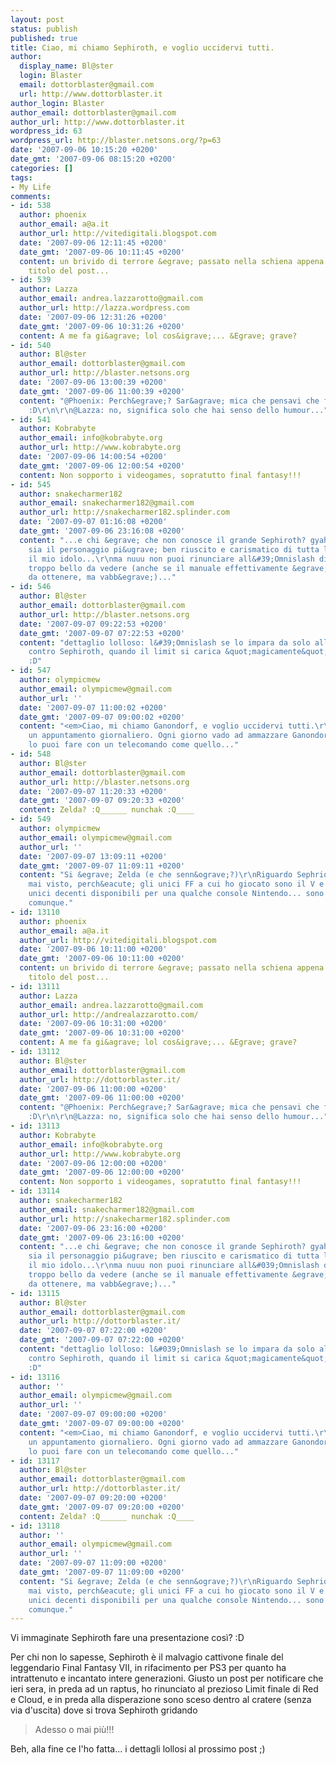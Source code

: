 ```yaml
---
layout: post
status: publish
published: true
title: Ciao, mi chiamo Sephiroth, e voglio uccidervi tutti.
author:
  display_name: Bl@ster
  login: Blaster
  email: dottorblaster@gmail.com
  url: http://www.dottorblaster.it
author_login: Blaster
author_email: dottorblaster@gmail.com
author_url: http://www.dottorblaster.it
wordpress_id: 63
wordpress_url: http://blaster.netsons.org/?p=63
date: '2007-09-06 10:15:20 +0200'
date_gmt: '2007-09-06 08:15:20 +0200'
categories: []
tags:
- My Life
comments:
- id: 538
  author: phoenix
  author_email: a@a.it
  author_url: http://vitedigitali.blogspot.com
  date: '2007-09-06 12:11:45 +0200'
  date_gmt: '2007-09-06 10:11:45 +0200'
  content: un brivido di terrore &egrave; passato nella schiena appena ho visto il
    titolo del post...
- id: 539
  author: Lazza
  author_email: andrea.lazzarotto@gmail.com
  author_url: http://lazza.wordpress.com
  date: '2007-09-06 12:31:26 +0200'
  date_gmt: '2007-09-06 10:31:26 +0200'
  content: A me fa gi&agrave; lol cos&igrave;... &Egrave; grave?
- id: 540
  author: Bl@ster
  author_email: dottorblaster@gmail.com
  author_url: http://blaster.netsons.org
  date: '2007-09-06 13:00:39 +0200'
  date_gmt: '2007-09-06 11:00:39 +0200'
  content: "@Phoenix: Perch&egrave;? Sar&agrave; mica che pensavi che fossi Sephiroth?
    :D\r\n\r\n@Lazza: no, significa solo che hai senso dello humour..."
- id: 541
  author: Kobrabyte
  author_email: info@kobrabyte.org
  author_url: http://www.kobrabyte.org
  date: '2007-09-06 14:00:54 +0200'
  date_gmt: '2007-09-06 12:00:54 +0200'
  content: Non sopporto i videogames, sopratutto final fantasy!!!
- id: 545
  author: snakecharmer182
  author_email: snakecharmer182@gmail.com
  author_url: http://snakecharmer182.splinder.com
  date: '2007-09-07 01:16:08 +0200'
  date_gmt: '2007-09-06 23:16:08 +0200'
  content: "...e chi &egrave; che non conosce il grande Sephiroth? gyahahahaha!! Penso
    sia il personaggio pi&ugrave; ben riuscito e carismatico di tutta la saga di FF....&egrave;
    il mio idolo...\r\nma nuuu non puoi rinunciare all&#39;Omnislash di Cloud!! E&#39;
    troppo bello da vedere (anche se il manuale effettivamente &egrave; difficilino
    da ottenere, ma vabb&egrave;)..."
- id: 546
  author: Bl@ster
  author_email: dottorblaster@gmail.com
  author_url: http://blaster.netsons.org
  date: '2007-09-07 09:22:53 +0200'
  date_gmt: '2007-09-07 07:22:53 +0200'
  content: "dettaglio lolloso: l&#39;Omnislash se lo impara da solo all&#39;ultimo
    contro Sephiroth, quando il limit si carica &quot;magicamente&quot; da solo :D\r\n\r\nBellissima
    :D"
- id: 547
  author: olympicmew
  author_email: olympicmew@gmail.com
  author_url: ''
  date: '2007-09-07 11:00:02 +0200'
  date_gmt: '2007-09-07 09:00:02 +0200'
  content: "<em>Ciao, mi chiamo Ganondorf, e voglio uccidervi tutti.\r\n</em>&Egrave;
    un appuntamento giornaliero. Ogni giorno vado ad ammazzare Ganondorf. E quando
    lo puoi fare con un telecomando come quello..."
- id: 548
  author: Bl@ster
  author_email: dottorblaster@gmail.com
  author_url: http://blaster.netsons.org
  date: '2007-09-07 11:20:33 +0200'
  date_gmt: '2007-09-07 09:20:33 +0200'
  content: Zelda? :Q______ nunchak :Q____
- id: 549
  author: olympicmew
  author_email: olympicmew@gmail.com
  author_url: ''
  date: '2007-09-07 13:09:11 +0200'
  date_gmt: '2007-09-07 11:09:11 +0200'
  content: "Si &egrave; Zelda (e che senn&ograve;?)\r\nRiguardo Sephriot, non l&#39;ho
    mai visto, perch&eacute; gli unici FF a cui ho giocato sono il V e il VI, gli
    unici decenti disponibili per una qualche console Nintendo... sono straordinari
    comunque."
- id: 13110
  author: phoenix
  author_email: a@a.it
  author_url: http://vitedigitali.blogspot.com
  date: '2007-09-06 10:11:00 +0200'
  date_gmt: '2007-09-06 10:11:00 +0200'
  content: un brivido di terrore &egrave; passato nella schiena appena ho visto il
    titolo del post...
- id: 13111
  author: Lazza
  author_email: andrea.lazzarotto@gmail.com
  author_url: http://andrealazzarotto.com/
  date: '2007-09-06 10:31:00 +0200'
  date_gmt: '2007-09-06 10:31:00 +0200'
  content: A me fa gi&agrave; lol cos&igrave;... &Egrave; grave?
- id: 13112
  author: Bl@ster
  author_email: dottorblaster@gmail.com
  author_url: http://dottorblaster.it/
  date: '2007-09-06 11:00:00 +0200'
  date_gmt: '2007-09-06 11:00:00 +0200'
  content: "@Phoenix: Perch&egrave;? Sar&agrave; mica che pensavi che fossi Sephiroth?
    :D\r\n\r\n@Lazza: no, significa solo che hai senso dello humour..."
- id: 13113
  author: Kobrabyte
  author_email: info@kobrabyte.org
  author_url: http://www.kobrabyte.org
  date: '2007-09-06 12:00:00 +0200'
  date_gmt: '2007-09-06 12:00:00 +0200'
  content: Non sopporto i videogames, sopratutto final fantasy!!!
- id: 13114
  author: snakecharmer182
  author_email: snakecharmer182@gmail.com
  author_url: http://snakecharmer182.splinder.com
  date: '2007-09-06 23:16:00 +0200'
  date_gmt: '2007-09-06 23:16:00 +0200'
  content: "...e chi &egrave; che non conosce il grande Sephiroth? gyahahahaha!! Penso
    sia il personaggio pi&ugrave; ben riuscito e carismatico di tutta la saga di FF....&egrave;
    il mio idolo...\r\nma nuuu non puoi rinunciare all&#039;Omnislash di Cloud!! E&#039;
    troppo bello da vedere (anche se il manuale effettivamente &egrave; difficilino
    da ottenere, ma vabb&egrave;)..."
- id: 13115
  author: Bl@ster
  author_email: dottorblaster@gmail.com
  author_url: http://dottorblaster.it/
  date: '2007-09-07 07:22:00 +0200'
  date_gmt: '2007-09-07 07:22:00 +0200'
  content: "dettaglio lolloso: l&#039;Omnislash se lo impara da solo all&#039;ultimo
    contro Sephiroth, quando il limit si carica &quot;magicamente&quot; da solo :D\r\n\r\nBellissima
    :D"
- id: 13116
  author: ''
  author_email: olympicmew@gmail.com
  author_url: ''
  date: '2007-09-07 09:00:00 +0200'
  date_gmt: '2007-09-07 09:00:00 +0200'
  content: "<em>Ciao, mi chiamo Ganondorf, e voglio uccidervi tutti.\r\n</em>&Egrave;
    un appuntamento giornaliero. Ogni giorno vado ad ammazzare Ganondorf. E quando
    lo puoi fare con un telecomando come quello..."
- id: 13117
  author: Bl@ster
  author_email: dottorblaster@gmail.com
  author_url: http://dottorblaster.it/
  date: '2007-09-07 09:20:00 +0200'
  date_gmt: '2007-09-07 09:20:00 +0200'
  content: Zelda? :Q______ nunchak :Q____
- id: 13118
  author: ''
  author_email: olympicmew@gmail.com
  author_url: ''
  date: '2007-09-07 11:09:00 +0200'
  date_gmt: '2007-09-07 11:09:00 +0200'
  content: "Si &egrave; Zelda (e che senn&ograve;?)\r\nRiguardo Sephriot, non l&#039;ho
    mai visto, perch&eacute; gli unici FF a cui ho giocato sono il V e il VI, gli
    unici decenti disponibili per una qualche console Nintendo... sono straordinari
    comunque."
---
```

<p>Vi immaginate Sephiroth fare una presentazione così? :D</p>
<p>Per chi non lo sapesse, Sephiroth è il malvagio cattivone finale del leggendario Final Fantasy VII, in rifacimento per PS3 per quanto ha intrattenuto e incantato intere generazioni. Giusto un post per notificare che ieri sera, in preda ad un raptus, ho rinunciato al prezioso Limit finale di Red e Cloud, e in preda alla disperazione sono sceso dentro al cratere (senza via d'uscita) dove si trova Sephiroth gridando</p>
<blockquote><p>Adesso o mai più!!!</p></blockquote>
<p>Beh, alla fine ce l'ho fatta... i dettagli lollosi al prossimo post ;)</p>
